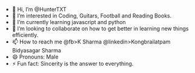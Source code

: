 - 👋 Hi, I’m @HunterTXT
- 👀 I’m interested in Coding, Guitars, Football and Reading Books.
- 🌱 I’m currently learning javascript and python
- 💞️ I’m looking to collaborate on how to get better in learning new things efficiently.
- 📫 How to reach me @fb>K Sharma @linkedin>Kongbrailatpam Bidyasagar Sharma
- 😄 Pronouns: Male
- ⚡ Fun fact: Sincerity is the answer to everything.

<!---
HunterTXT/HunterTXT is a ✨ special ✨ repository because its `README.md` (this file) appears on your GitHub profile.
You can click the Preview link to take a look at your changes.
--->
